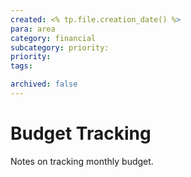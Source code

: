 ```yaml
---
created: <% tp.file.creation_date() %>
para: area
category: financial
subcategory: priority:
priority: 
tags:

archived: false
---
```


# Budget Tracking

Notes on tracking monthly budget.
